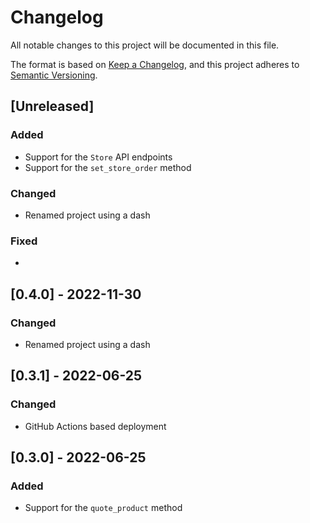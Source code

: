 # Changelog

All notable changes to this project will be documented in this file.

The format is based on [Keep a Changelog](https://keepachangelog.com/en/1.0.0/),
and this project adheres to [Semantic Versioning](https://semver.org/spec/v2.0.0.html).

## [Unreleased]

### Added

* Support for the `Store` API endpoints
* Support for the `set_store_order` method

### Changed

* Renamed project using a dash

### Fixed

*

## [0.4.0] - 2022-11-30

### Changed

* Renamed project using a dash

## [0.3.1] - 2022-06-25

### Changed

* GitHub Actions based deployment

## [0.3.0] - 2022-06-25

### Added

* Support for the `quote_product` method
